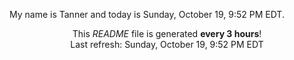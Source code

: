 My name is Tanner and today is Sunday, October 19, 9:52 PM EDT.

<p align="center">This <i>README</i> file is generated <b>every 3 hours</b>!</br>Last refresh: Sunday, October 19, 9:52 PM EDT<br /></p>
